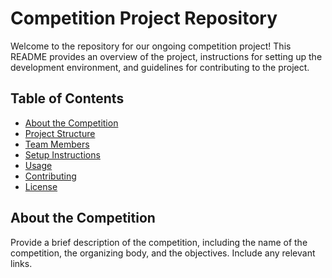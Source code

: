 # Competition Project Repository

Welcome to the repository for our ongoing competition project! This README provides an overview of the project, instructions for setting up the development environment, and guidelines for contributing to the project.

## Table of Contents

- [About the Competition](#about-the-competition)
- [Project Structure](#project-structure)
- [Team Members](#team-members)
- [Setup Instructions](#setup-instructions)
- [Usage](#usage)
- [Contributing](#contributing)
- [License](#license)

## About the Competition

Provide a brief description of the competition, including the name of the competition, the organizing body, and the objectives. Include any relevant links.

